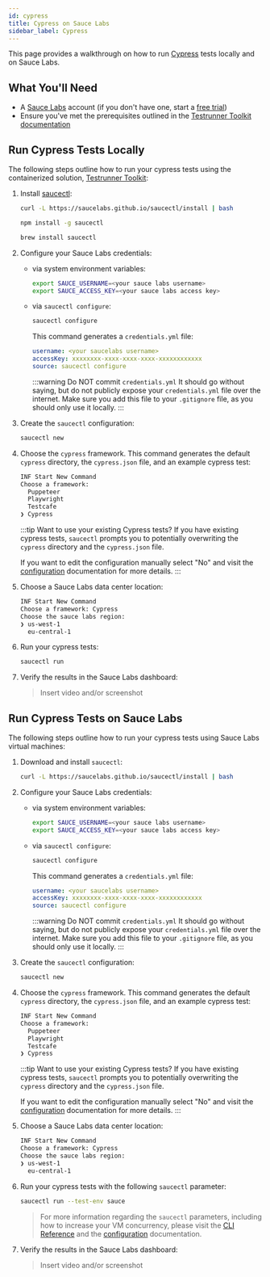 ```yaml
---
id: cypress
title: Cypress on Sauce Labs
sidebar_label: Cypress
---
```


This page provides a walkthrough on how to run [Cypress](https://docs.cypress.io/guides/overview/why-cypress.html) tests locally and on Sauce Labs.

## What You'll Need

* A [Sauce Labs](https://saucelabs.com/) account (if you don't have one, start a [free trial](https://saucelabs.com/sign-up))
* Ensure you've met the prerequisites outlined in the [Testrunner Toolkit documentation](/testrunner-toolkit/installation#what-youll-need)

## Run Cypress Tests Locally

The following steps outline how to run your cypress tests using the containerized solution, [Testrunner Toolkit](/testrunner-toolkit):

1. Install [saucectl](https://github.com/saucelabs/saucectl):
    
    ```bash title="Using curl"
    curl -L https://saucelabs.github.io/saucectl/install | bash
    ```

    ```bash title="Using NPM"
    npm install -g saucectl
    ```

    ```bash title="Using Homebrew (macOS)"
    brew install saucectl
    ```
      
2. Configure your Sauce Labs credentials:

    * via system environment variables:
        
        ```bash title="bash example"
        export SAUCE_USERNAME=<your sauce labs username>
        export SAUCE_ACCESS_KEY=<your sauce labs access key>
        ```
    
    * via `saucectl configure`:
    
        ```bash
        saucectl configure
        ```
      
      This command generates a `credentials.yml` file:
      
      ```yaml title="example credentials.yml"
      username: <your saucelabs username>
      accessKey: xxxxxxxx-xxxx-xxxx-xxxx-xxxxxxxxxxxx
      source: saucectl configure
      ```
      
      :::warning Do NOT commit `credentials.yml`
      It should go without saying, but do not publicly expose your `credentials.yml` file over the internet. Make sure you add this file to your `.gitignore` file, as you should only use it locally.
      :::
      
      
3. Create the `saucectl` configuration:
    
    ```bash
    saucectl new
    ```

4. Choose the `cypress` framework. This command generates the default `cypress` directory, the `cypress.json` file, and an example cypress test:
    
    ```bash
    INF Start New Command
    Choose a framework:
      Puppeteer
      Playwright
      Testcafe
    ❯ Cypress
    ```
   
    :::tip Want to use your existing Cypress tests?
    If you have existing cypress tests, `saucectl` prompts you to potentially overwriting the `cypress` directory and the `cypress.json` file. 
    
    If you want to edit the configuration manually select "No" and visit the [configuration](/testrunner-toolkit/configuration#configuration-examples) documentation for more details.
    :::

5. Choose a Sauce Labs data center location:

    ```bash
    INF Start New Command
    Choose a framework: Cypress
    Choose the sauce labs region:
    ❯ us-west-1
      eu-central-1
    ```
   
6. Run your cypress tests:

    ```bash
    saucectl run
    ```

7. Verify the results in the Sauce Labs dashboard:

    > Insert video and/or screenshot

## Run Cypress Tests on Sauce Labs

The following steps outline how to run your cypress tests using Sauce Labs virtual machines:

1. Download and install `saucectl`:
    
    ```bash title="curl Example"
    curl -L https://saucelabs.github.io/saucectl/install | bash
    ```
      
2. Configure your Sauce Labs credentials:

    * via system environment variables:
            
        ```bash title="bash example"
        export SAUCE_USERNAME=<your sauce labs username>
        export SAUCE_ACCESS_KEY=<your sauce labs access key>
        ```
    
    * via `saucectl configure`:
    
        ```bash
        saucectl configure
        ```
      
      This command generates a `credentials.yml` file:
      
      ```yaml title="example credentials.yml"
      username: <your saucelabs username>
      accessKey: xxxxxxxx-xxxx-xxxx-xxxx-xxxxxxxxxxxx
      source: saucectl configure
      ```
      
      :::warning Do NOT commit `credentials.yml`
      It should go without saying, but do not publicly expose your `credentials.yml` file over the internet. Make sure you add this file to your `.gitignore` file, as you should only use it locally.
      :::
      
      
3. Create the `saucectl` configuration:
    
    ```bash
    saucectl new
    ```

4. Choose the `cypress` framework. This command generates the default `cypress` directory, the `cypress.json` file, and an example cypress test:
    
    ```bash
    INF Start New Command
    Choose a framework:
      Puppeteer
      Playwright
      Testcafe
    ❯ Cypress
    ```
   
    :::tip Want to use your existing Cypress tests?
    If you have existing cypress tests, `saucectl` prompts you to potentially overwriting the `cypress` directory and the `cypress.json` file. 
    
    If you want to edit the configuration manually select "No" and visit the [configuration](/testrunner-toolkit/configuration#configuration-examples) documentation for more details.
    :::

5. Choose a Sauce Labs data center location:

    ```bash
    INF Start New Command
    Choose a framework: Cypress
    Choose the sauce labs region:
    ❯ us-west-1
      eu-central-1
    ```
   
6. Run your cypress tests with the following `saucectl` parameter:

    ```bash
    saucectl run --test-env sauce
    ```
   
   > For more information regarding the `saucectl` parameters, including how to increase your VM concurrency, please visit the [CLI Reference](/dev/cli/saucectl#test-env) and the [configuration](/testrunner-toolkit/configuration) documentation.

7. Verify the results in the Sauce Labs dashboard:

    > Insert video and/or screenshot
